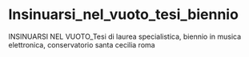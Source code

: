# Insinuarsi_nel_vuoto_tesi_biennio
INSINUARSI NEL VUOTO_Tesi di laurea specialistica, biennio in musica elettronica, conservatorio santa cecilia roma

